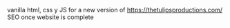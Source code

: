 vanilla html, css y JS for a new version of https://thetulipsproductions.com/
SEO once website is complete
